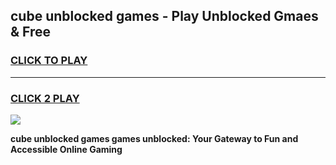 
## cube unblocked games - Play Unblocked Gmaes & Free
<h3>
<a href="https://premium.freeplayer.one?title=cube_unblocked_games&ref=19F">CLICK TO PLAY</a></h3>
<hr>

<h3>
<a href="https://premium.freeplayer.one?title=cube_unblocked_games&ref=19F">CLICK 2 PLAY</a>
  
</h3>

<a href="https://premium.freeplayer.one?title=cube_unblocked_games&ref=19F/"><img src="https://clearcache.store/games.png"></a>


**cube unblocked games games unblocked: Your Gateway to Fun and Accessible Online Gaming**
